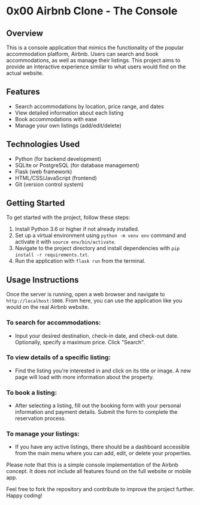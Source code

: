  # 0x00 Airbnb Clone - The Console

## Overview
This is a console application that mimics the functionality of the popular accommodation platform, Airbnb. Users can search and book accommodations, as well as manage their listings. This project aims to provide an interactive experience similar to what users would find on the actual website.

## Features
- Search accommodations by location, price range, and dates
- View detailed information about each listing
- Book accommodations with ease
- Manage your own listings (add/edit/delete)

## Technologies Used
- Python (for backend development)
- SQLite or PostgreSQL (for database management)
- Flask (web framework)
- HTML/CSS/JavaScript (frontend)
- Git (version control system)

## Getting Started
To get started with the project, follow these steps:

1. Install Python 3.6 or higher if not already installed.
2. Set up a virtual environment using `python -m venv env` command and activate it with `source env/bin/activate`.
3. Navigate to the project directory and install dependencies with `pip install -r requirements.txt`.
4. Run the application with `flask run` from the terminal.

## Usage Instructions
Once the server is running, open a web browser and navigate to `http://localhost:5000`. From here, you can use the application like you would on the real Airbnb website.

### To search for accommodations:
- Input your desired destination, check-in date, and check-out date. Optionally, specify a maximum price. Click "Search".

### To view details of a specific listing:
- Find the listing you're interested in and click on its title or image. A new page will load with more information about the property.

### To book a listing:
- After selecting a listing, fill out the booking form with your personal information and payment details. Submit the form to complete the reservation process.

### To manage your listings:
- If you have any active listings, there should be a dashboard accessible from the main menu where you can add, edit, or delete your properties.

Please note that this is a simple console implementation of the Airbnb concept. It does not include all features found on the full website or mobile app.

Feel free to fork the repository and contribute to improve the project further. Happy coding!
